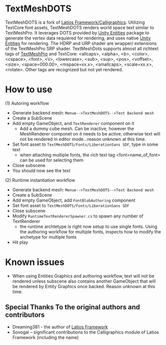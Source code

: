 # TextMeshDOTS

TextMeshDOTS is a fork of [Latios Framework/Calligraphics](https://github.com/Dreaming381/Latios-Framework/tree/master/Calligraphics). 
Utilizing TextCore font assets, TextMeshDOTS renders world space text similar to TextMeshPro. It leverages DOTS provided by [Unity Entities](https://docs.unity3d.com/Packages/com.unity.entities@1.2/manual/index.html) 
package to generate the vertex data requiered for rendering, and uses native [Unity Entities](https://docs.unity3d.com/Packages/com.unity.entities@1.2/manual/index.html) for rendering. The HDRP and URP shader are 
wrapper/ extensions of the TextMeshPro SRP shader. TextMeshDots supports almost all richtext tags of [TextMeshPro](https://docs.unity3d.com/Packages/com.unity.textmeshpro@4.0/manual/RichText.html) and TextCore:
\<allcaps\>, \<alpha\>, \<b\>, \<color\>, \<cspace\>, \<font\>, <\i>, \<lowercase\>, \<sub\>, 
\<sup\>, \<pos\>, \<voffset\>, \<size\>, \<space=000.00\>, \<mspace=xx.x\>, \<smallcaps\>, 
<scale=xx.x>, \<rotate\>. Other tags are recognized but not yet rendered. 

# How to use

(1) Autoring workflow
  -	Generate backend mesh: `Menue-->TextMeshDOTS-->Text Backend mesh`
  -	Create a SubScene
  -	Add empty GameObject, and `TextRenderer` component on it
    - Add a dummy cube mesh. Can be inactive, however the MeshRenderer componet on it needs to be active, otherwise text will not be rendered in editor mode...reason unknown at this time.
  -	Set font asset to `TextMeshDOTS/Fonts/LiberationSans SDF`, type in some text
    - when attaching multiple fonts, the rich text tag <font=name_of_font> can be used for selecting them
  -	Close subscene
  -	You should now see the text    

(2) Runtime instantiation workflow
  -	Generate backend mesh: `Menue-->TextMeshDOTS-->Text Backend mesh`
  -	Create a SubScene
  -	Add empty GameObject, add `FontBlobAuthoring` component
  -	Set font asset to `TextMeshDOTS/Fonts/LiberationSans SDF`
  -	Close subscene
  -	Modify `RuntimeTextRendererSpawner.cs` to spawn any number of TextRenderer
    - the runtime archtetype is right now setup to use single fonts. Using the authoring workflow for multiple fonts, inspects how to modify the archetype for multiple fonts 
  -	Hit play


# Known issues
-   When using Entities Graphics and authoring workflow, text will not be rendered unless subscene also contains another GameObject that will be rendered by Entity Graphics once backed. Reason unknown at this time. 


## Special Thanks To the original authors and contributors

-   Dreaming381 -  the author of [Latios Framework](https://github.com/Dreaming381/Latios-Framework)
-   Sovogal – significant contributions to the Calligraphics module of Latios Framework (including the name)
